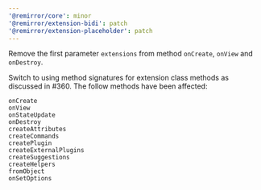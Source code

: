 ```yaml
---
'@remirror/core': minor
'@remirror/extension-bidi': patch
'@remirror/extension-placeholder': patch
---
```


Remove the first parameter `extensions` from method `onCreate`, `onView` and `onDestroy`.

Switch to using method signatures for extension class methods as discussed in #360. The follow methods have been affected:

```
onCreate
onView
onStateUpdate
onDestroy
createAttributes
createCommands
createPlugin
createExternalPlugins
createSuggestions
createHelpers
fromObject
onSetOptions
```
